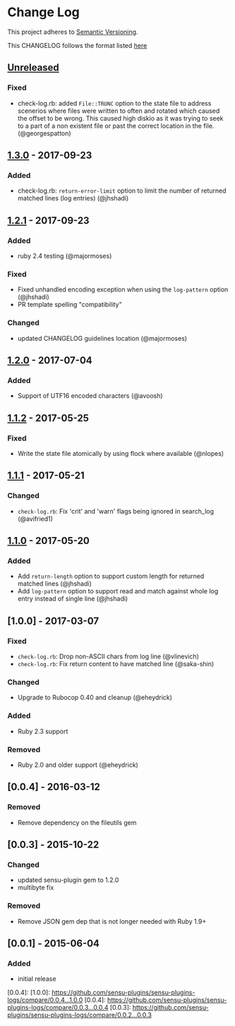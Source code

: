 # Change Log
This project adheres to [Semantic Versioning](http://semver.org/).

This CHANGELOG follows the format listed [here](https://github.com/sensu-plugins/community/blob/master/HOW_WE_CHANGELOG.md)

## [Unreleased]

### Fixed
- check-log.rb: added `File::TRUNC` option to the state file to address scenerios where files were written to often and rotated which caused the offset to be wrong. This caused high diskio as it was trying to seek to a part of a non existent file or past the correct location in the file. (@georgespatton)

## [1.3.0] - 2017-09-23
### Added
- check-log.rb: `return-error-limit` option to limit the number of returned matched lines (log entries) (@jhshadi)

## [1.2.1] - 2017-09-23
### Added
- ruby 2.4 testing (@majormoses)

### Fixed
- Fixed unhandled encoding exception when using the `log-pattern` option (@jhshadi)
- PR template spelling "compatibility"

### Changed
- updated CHANGELOG guidelines location (@majormoses)

## [1.2.0] - 2017-07-04
### Added
- Support of UTF16 encoded characters (@avoosh)

## [1.1.2] - 2017-05-25
### Fixed
- Write the state file atomically by using flock where available (@nlopes)

## [1.1.1] - 2017-05-21
### Changed
- `check-log.rb`: Fix 'crit' and 'warn' flags being ignored in search_log (@avifried1)

## [1.1.0] - 2017-05-20
### Added
- Add `return-length` option to support custom length for returned matched lines (@jhshadi)
- Add `log-pattern` option to support read and match against whole log entry instead of single line (@jhshadi)

## [1.0.0] - 2017-03-07
### Fixed
- `check-log.rb`: Drop non-ASCII chars from log line (@vlinevich)
- `check-log.rb`: Fix return content to have matched line (@saka-shin)

### Changed
- Upgrade to Rubocop 0.40 and cleanup (@eheydrick)

### Added
- Ruby 2.3 support

### Removed
- Ruby 2.0 and older support (@eheydrick)

## [0.0.4] - 2016-03-12
### Removed
- Remove dependency on the fileutils gem

## [0.0.3] - 2015-10-22
### Changed
- updated sensu-plugin gem to 1.2.0
- multibyte fix

### Removed
- Remove JSON gem dep that is not longer needed with Ruby 1.9+

## [0.0.1] - 2015-06-04

### Added
- initial release

[Unreleased]: https://github.com/sensu-plugins/sensu-plugins-logs/compare/1.3.0...HEAD
[1.3.0]: https://github.com/sensu-plugins/sensu-plugins-logs/compare/1.2.1...1.3.0
[1.2.1]: https://github.com/sensu-plugins/sensu-plugins-logs/compare/1.2.0...1.2.1
[1.2.0]: https://github.com/sensu-plugins/sensu-plugins-logs/compare/1.2.2...1.2.0
[1.1.2]: https://github.com/sensu-plugins/sensu-plugins-logs/compare/1.1.1...1.1.2
[1.1.1]: https://github.com/sensu-plugins/sensu-plugins-logs/compare/1.1.0...1.1.1
[1.1.0]: https://github.com/sensu-plugins/sensu-plugins-logs/compare/1.0.0...1.1.0
[0.0.4]:
[1.0.0]: https://github.com/sensu-plugins/sensu-plugins-logs/compare/0.0.4...1.0.0
[0.0.4]: https://github.com/sensu-plugins/sensu-plugins-logs/compare/0.0.3...0.0.4
[0.0.3]: https://github.com/sensu-plugins/sensu-plugins-logs/compare/0.0.2...0.0.3
